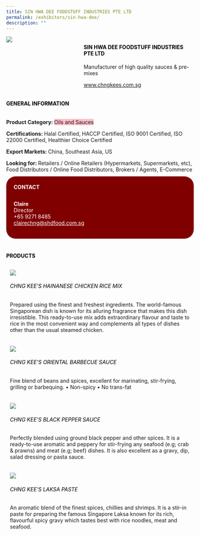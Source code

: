 ```yaml
---
title: SIN HWA DEE FOODSTUFF INDUSTRIES PTE LTD
permalink: /exhibitors/sin-hwa-dee/
description: ""
---
```

<head>
	<div class="flex-paragraph">
		<!--hi there! this is a comment and will provide you with instructional guides-->
		<!--insert booth number here!-->
		<p style="text-transform: uppercase"></p></div>
			<div class="flex-container" style="display: flex; flex-wrap: wrap;">
				<!--insert DOWNLOAD link of company logo between the " marks!-->
			<div class="card sgds" style="flex: 1 1 40%; display: block;"><img src="https://drive.google.com/u/0/uc?id=1CiykwJKNBws9fhcnFuNv8iTe3EiYbiTh&export=download"></div>
	<div class="card-sgds" style="flex: 1 1 58%; display: block; margin-left: 3px">
		<h4 style="text-transform: uppercase; color: black;"><!--insert the exhibitor's name between the <b> tags here--><b>SIN HWA DEE FOODSTUFF INDUSTRIES PTE LTD</b></h4><!--insert the exhibitor's description between the <p> tags here-->
		<p>Manufacturer of high quality sauces & pre-mixes</p>
		<!--insert the exhibitor's website link, making sure there is "https:// www." present please. make sure the entire https link goes in between the " marks-->
		<p><a href="https://www.chngkees.com.sg/" target="_blank"><!--insert the www website link here (no need for https)-->www.chngkees.com.sg</a></p>
	</div>
</div>
</head>

<body>
	<h4 style="text-transform: uppercase; color: black;"><b>General Information</b></h4>
		<div class="flex-container" style="display: flex; flex-wrap: wrap;">
			<div class="card sgds" style="flex: 1 1 65%; display: block; align-self: stretch">
			<div class="flex-paragraph">
			<p><b>Product Category: </b><span style=" background-color: pink; border-radius: 10 px;"><!--insert the exhibitor's pdt cat between the <p> tags here-->Oils and Sauces</span></p> 
				<p><b>Certifications: </b><!--insert all the exhibitor's certifications between the </b> and </p> here-->Halal Certified, HACCP Certified, ISO 9001 Certified, ISO 22000 Certified, Healthier Choice Certified</p>
			<p><b>Export Markets: </b><!--insert all the exhibitor's export markets between the </b> and </p> here-->China, Southeast Asia, US</p>
			<p style="margin-bottom: 10px;"><b>Looking for: </b><!--insert all the exhibitor's potential business partners between the </b> and </p> here-->Retailers / Online Retailers (Hypermarkets, Supermarkets, etc), Food Distributors / Online Food Distributors, Brokers / Agents, E-Commerce</p>
			</div>
		</div>
		<div class="card sgds" style="flex: 1 1 35%; padding: 10px; display: block; background-color: maroon; border-radius: 25px; align-self: center;">
		<h4 style="color: white; margin-top: 10px; margin-left: 10px;">CONTACT</h4>
		<div class="flex-paragraph">
			<!--replace with exhibitor's: -->
			<p style="padding: 10px; color: white;"><b><!-- POC name-->Claire</b><br><!-- designation-->Director<br><!--contact number-->+65 9271 8485<br><!-- for linking purposes, insert their email after "mailto:"...--><a href="mailto:clairechng@shdfood.com.sg" style="color: white;"><!--...and also include the display email before </a> here-->clairechng@shdfood.com.sg</a></p>
		</div>
			</div>
		</div>
	<br>
		<h4 style="text-transform: uppercase; color: black;"><b>products</b></h4>
<div style="display: flex; flex-wrap: wrap;">
  <div class="card sgds" style="flex: 1 1 47%; margin: 10px; display: block;"><!--insert the exhibitor's DOWNLOAD image for product between the " marks here-->
	<div class="flex-image" style="display: block;"><img src="https://drive.google.com/u/0/uc?id=1L3r-0pcx7RAMoSpIr3JejDlHSS8N20Tr&export=download"></div>
	<div class="flex-paragraph">
		<h6 style="text-transform: uppercase; color: black;"><!--insert product name before </h6> and product description after <p>-->Chng Kee's Hainanese Chicken Rice Mix</h6>
		<p>Prepared using the finest and freshest ingredients. The world-famous Singaporean dish is known for its alluring fragrance that makes this dish irresistible. This ready-to-use mix adds extraordinary flavour and taste to rice in the most convenient way and complements all types of dishes other than the usual steamed chicken.</p></div>
	</div>
		<div class="card sgds" style="flex: 1 1 47%; margin: 10px; display: block;">
		<div class="flex-image" style="display: block;"><img src="https://drive.google.com/u/0/uc?id=189rQn0aYLWCnTwP3mTGAPqTn5hvv-MsD&export=download"></div>
	<div class="flex-paragraph">
		<h6 style="text-transform: uppercase; color: black;">Chng Kee's Oriental Barbecue Sauce</h6>
		<p>Fine blend of beans and spices, excellent for marinating, stir-frying, grilling or barbequing.
• Non-spicy • No trans-fat</p></div>
	</div>
		<div class="card sgds" style="flex: 1 1 47%; margin: 10px; display: block;">
		<div class="flex-image" style="display: block;"><img src="https://drive.google.com/u/0/uc?id=1pO97foqfnyISzkGeQf52xvx3ZQoTOrWN&export=download"></div>
	<div class="flex-paragraph">
		<h6 style="text-transform: uppercase; color: black;">Chng Kee's Black Pepper Sauce</h6>
		<p>Perfectly blended using ground black pepper and other spices. It is a ready-to-use aromatic and peppery for stir-frying any seafood (e.g; crab & prawns) and meat (e.g; beef) dishes. It is also excellent as a gravy, dip, salad dressing or pasta sauce.</p></div>
		</div>
		<div class="card sgds" style="flex: 1 1 47%; margin: 10px; display: block;">
		<div class="flex-image" style="display: block;"><img src="https://drive.google.com/u/0/uc?id=1Y_LXgCxMcROnVejvpd33CkoYOVkEC6fP&export=download"></div>
	<div class="flex-paragraph">
		<h6 style="text-transform: uppercase; color: black;">Chng Kee's Laksa Paste</h6>
		<p>An aromatic blend of the finest spices, chillies and shrimps. It is a stir-in paste for preparing the famous Singapore Laksa known for its rich, flavourful spicy gravy which tastes best with rice noodles, meat and seafood.</p></div>
	</div>
	<!--don't delete these 2 tags. double check how the layout looks on the right too and lemme know if there are any problems! thank u so much for ur hardwork!-->
	</div>
</body>